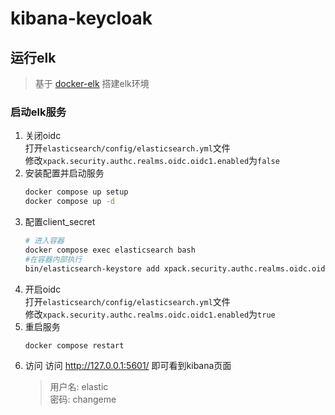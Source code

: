 # kibana-keycloak

## 运行elk

> 基于 [docker-elk](https://github.com/deviantony/docker-elk.git) 搭建elk环境

### 启动elk服务

1. 关闭oidc  
   打开`elasticsearch/config/elasticsearch.yml`文件  
   修改`xpack.security.authc.realms.oidc.oidc1.enabled`为`false`
2. 安装配置并启动服务
    ```bash
    docker compose up setup
    docker compose up -d
    ```
3. 配置client_secret
    ```bash
    # 进入容器
    docker compose exec elasticsearch bash
    #在容器内部执行
    bin/elasticsearch-keystore add xpack.security.authc.realms.oidc.oidc1.rp.client_secret
    ```
4. 开启oidc  
   打开`elasticsearch/config/elasticsearch.yml`文件  
   修改`xpack.security.authc.realms.oidc.oidc1.enabled`为`true`
5. 重启服务
    ```bash
    docker compose restart
    ```
6. 访问
    访问 http://127.0.0.1:5601/ 即可看到kibana页面
    > 用户名: elastic  
    密码: changeme
